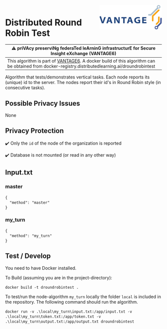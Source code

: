 <img src="https://github.com/IKNL/guidelines/blob/master/resources/logos/vantage6.png?raw=true" width=200 align="right">

# Distributed Round Robin Test

|:warning: priVAcy preserviNg federaTed leArninG infrastructurE for Secure Insight eXchange (VANTAGE6) |
|------------------|
| This algorithm is part of [VANTAGE6](https://github.com/IKNL/VANTAGE6). A docker build of this algorithm can be obtained from docker-registry.distributedlearning.ai/droundrobintest |

Algorithm that tests/demonstrates vertical tasks. Each node reports its (unique) id to the server. The nodes report their id's in Round Robin style (in consecutive tasks).

## Possible Privacy Issues

None

## Privacy Protection

✔️ Only the `id` of the node of the organization is reported

✔️ Database is not mounted (or read in any other way)

## Input.txt
### master
```
{
  "method": "master"
}
```

### my_turn
```
{
  "method": "my_turn"
}
```

## Test / Develop

You need to have Docker installed.

To Build (assuming you are in the project-directory):
```
docker build -t droundrobintest .
```

To test/run the node-algorithm `my_turn` locally the folder `local` is included in the repository. The following command should run the algorithm.
```
docker run -v .\local\my_turn\input.txt:/app/input.txt -v .\local\my_turn\token.txt:/app/token.txt -v .\local\my_turn\output.txt:/app/output.txt droundrobintest
```
